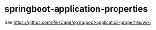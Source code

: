 # springboot-application-properties

See https://github.com/PikeCape/springboot-application-properties/wiki

